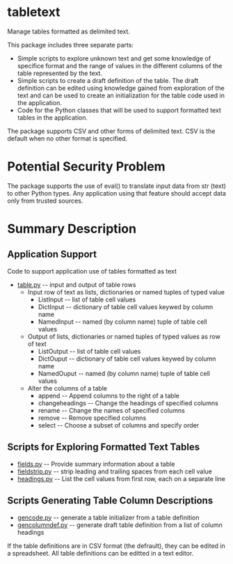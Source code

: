 # tabletext
Manage tables formatted as delimited text.

This package includes three separate parts:
* Simple scripts to explore unknown text and get some knowledge of specifice format and the range of values in the different columns of the table represented by the text.
* Simple scripts to create a draft definition of the table.  The draft definition can be edited using knowledge gained from exploration of the text and can be used to create an initialization for the table code used in the application.
* Code for the Python classes that will be used to support formatted text tables in the application.

The package supports CSV and other forms of delimited text.  CSV is the default when no other format is specified.

# Potential Security Problem
The package supports the use of eval() to translate input data from str (text) to other Python types.  Any application using that feature should accept data only from trusted sources.

# Summary Description

## Application Support
Code to support application use of tables formatted as text
* [table.py](./table.py) -- input and output of table rows
    * Input row of text as lists, dictionaries or named tuples of typed value
        * ListInput -- list of table cell values
        * DictInput -- dictionary of table cell values keywed by column name
        * NamedInput -- named (by column name) tuple of table cell values
    * Output of lists, dictionaries or named tuples of typed values as row of text
        * ListOutput -- list of table cell values
        * DictOuput -- dictionary of table cell values keywed by column name
        * NamedOuput -- named (by column name) tuple of table cell values
    * Alter the columns of a table
        * append -- Append columns to the right of a table
        * changeheadings -- Change the headings of specified columns
        * rename -- Change the names of specified columns
        * remove -- Remove specified columns
        * select -- Choose a subset of columns and specify order

## Scripts for Exploring Formatted Text Tables
* [fields.py](./fields.py) -- Provide summary information about a table
* [fieldstrip.py](./fieldstrip.py) -- strip leading and trailing spaces from each cell value
* [headings.py](./headings.py) -- List the cell values from first row, each on a separate line

## Scripts Generating Table Column Descriptions
* [gencode.py](./gencode.py) -- generate a table initializer from a table definition
* [gencolumndef.py](./gencolumndef.py) -- generate draft table definition from a list of column headings

If the table definitions are in CSV format (the defrault), they can be edited in a spreadsheet.  All table definitions can be editted in a text editor.
